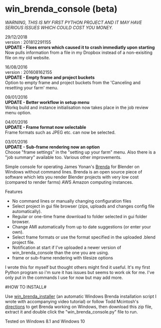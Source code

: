 # win_brenda_console (beta)

*WARNING, THIS IS MY FIRST PYTHON PROJECT AND IT MAY HAVE SERIOUS ISSUES WHICH COULD COST YOU MONEY.*

29/12/2018\
version : 201812291155\
**UPDATE - Fixes errors which caused it to crash immediatly upon starting**\
Now pulls information from a file in my Dropbox instead of a non-exisiting file on my old website.

16/08/2016\
version : 201608162155\
**UPDATE - Empty frame and project buckets**\
Option to empty frame and project buckets from the 'Canceling and resetting your farm' menu.

09/01/2016\
**UPDATE - Better workflow in setup menu**\
Workq build and instance initialisation now takes place in the job review menu option.

04/01/2016\
**UPDATE - Frame format now selectable**\
Frame formats such as JPEG etc. can now be selected.

03/01/2016\
**UPDATE - Sub-frame rendering now an option**\
Choose "frame settings" in the "setting up your farm" menu. Also there is a "job summary" available too. Various other improvements.

Simple console for operating James Yonan's [Brenda](https://github.com/jamesyonan/brenda) for Blender on Windows without command lines. Brenda is an open source piece of software which lets you render Blender projects with very low cost (compared to render farms) AWS Amazon computing instances.

Features

* No command lines or manually changing configuration files
* Select project in gui file browser (zips, uploads and changes config file automatically).
* Regular or one-time frame download to folder selected in gui folder browser.
* Change AMI automatically from up to date suggestions (or enter your own).
* Select frame formats or use the format specified in the uploaded .blend project file.
* Notification at start if I've uploaded a newer version of win_brenda_console than the one you are using.
* frame or sub-frame rendering with tilesize options

I wrote this for myself but thought others might find it useful. It's my first Python program so i'm sure it has issues but seems to work ok for me. I've only put in the commands I use for now but may add more.
 
#HOW TO INSTALL#

Use [win_brenda_installer](https://github.com/rider-rebooted/win_brenda_installer) (an automatic Windows Brenda installation script I wrote with accompanying video tutorial) or follow Todd Mcintosh's [directions](http://brendapro.com/forum/viewtopic.php?f=0&t=76&sid=e6bc8c5335e35bab0605da5a5a6f9965) to get Brenda working on Windows, then download this zip file, extract it and double click the "win_brenda_console.py" file to run.


Tested on Windows 8.1 and Windows 10


